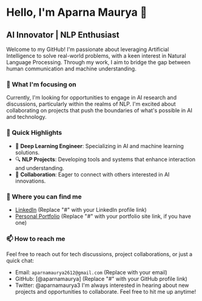# Hello, I'm Aparna Maurya 👋

## AI Innovator | NLP Enthusiast

Welcome to my GitHub! I'm passionate about leveraging Artificial Intelligence to solve real-world problems, with a keen interest in Natural Language Processing. Through my work, I aim to bridge the gap between human communication and machine understanding.

### 🌱 What I'm focusing on

Currently, I'm looking for opportunities to engage in AI research and discussions, particularly within the realms of NLP. I'm excited about collaborating on projects that push the boundaries of what's possible in AI and technology.

### 🚀 Quick Highlights

- 📖 **Deep Learning Engineer**: Specializing in AI and machine learning solutions.
- 🔍 **NLP Projects**: Developing tools and systems that enhance interaction and understanding.
- 🤝 **Collaboration**: Eager to connect with others interested in AI innovations.

### 💼 Where you can find me

- [LinkedIn](https://www.linkedin.com/in/aparna-maurya-02612/) (Replace "#" with your LinkedIn profile link)
- [Personal Portfolio](https://aparnamaurya.github.io/) (Replace "#" with your portfolio site link, if you have one)

### 📫 How to reach me

Feel free to reach out for tech discussions, project collaborations, or just a quick chat:
- Email: `aparnamaurya2612@gmail.com` (Replace with your email)
- GitHub: [@aparnamaurya] (Replace "#" with your GitHub profile link)
- Twitter: @aparnamaurya3
I'm always interested in hearing about new projects and opportunities to collaborate. Feel free to hit me up anytime!
